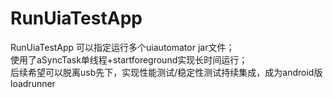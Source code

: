 # RunUiaTestApp
RunUiaTestApp
可以指定运行多个uiautomator jar文件；<br />使用了aSyncTask单线程+startforeground实现长时间运行；<br />后续希望可以脱离usb先下，实现性能测试/稳定性测试持续集成，成为android版loadrunner
